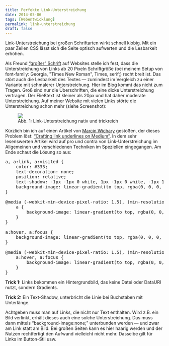 ```yaml
---
title: Perfekte Link-Unterstreichung
date: 2014-05-06
tags: [Webentwicklung]
permalink: link-unterstreichung
draft: false
---
```


Link-Unterstreichung bei großen Schriftarten wirkt schnell klobig. Mit ein paar Zeilen CSS lässt sich die Seite optisch aufwerten und die Lesbarkeit erhöhen.

Als Freund <a href="http://ia.net/blog/100e2r">&ldquo;großer&rdquo; Schrift</a> auf Websites stelle ich fest, dass die Unterstreichung von Links ab 20 Pixeln Schriftgröße (bei meinem Setup von font-family: Georgia, "Times New Roman", Times, serif;) recht breit ist. Das stört auch die Lesbarkeit des Textes &mdash; zumindest im Vergleich zu einer Variante mit schmalerer Unterstreichung. Hier im Blog kommt das nicht zum Tragen. Groß sind nur die Überschriften, die eine dicke Unterstreichung vertragen. Der Fließtext ist kleiner als 20px und hat daher moderate Unterstreichung. Auf meiner Website mit vielen Links störte die Unterstreichung schon mehr (siehe Screenshot):

<figure>
    <img src="/images/2014/05/link-underline.png">
    <figcaption>Abb. 1: Link-Unterstreichung nativ und trickreich</figcaption>
</figure>

Kürzlich bin ich auf einen Artikel von <a href="https://medium.com/@mwichary">Marcin Wichary</a> gestoßen, der dieses Problem löst: <a href="https://medium.com/p/7c03a9274f9">&ldquo;Crafting link underlines on Medium&rdquo;</a>. In dem sehr lesenswerten Artikel wird auf pro und contra von Link-Unterstreichung im Allgemeinen und verschiedenen Techniken im Speziellen eingegangen. Am Ende schaut die Lösung so aus: 

<pre>a, a:link, a:visited {
    color: #333;
    text-decoration: none;
    position: relative;
    text-shadow: -1px -1px 0 white, 1px -1px 0 white, -1px 1px 0 white, 1px 1px 0 white;
    background-image: linear-gradient(to top, rgba(0, 0, 0, 0), rgba(0, 0, 0, 0) 2px, #333333 2px, #333333 3px, rgba(0, 0, 0, 0) 3px);
}

@media (-webkit-min-device-pixel-ratio: 1.5), (min-resolution: 144dpi) {
    a {
        background-image: linear-gradient(to top, rgba(0, 0, 0, 0), rgba(0, 0, 0, 0) 2px, #333333 2px, #333333 2.5px, rgba(0, 0, 0, 0) 2.5px);
    }
}

a:hover, a:focus {
    background-image: linear-gradient(to top, rgba(0, 0, 0, 0), rgba(0, 0, 0, 0) 2px, #666 2px, #666 3px, rgba(0, 0, 0, 0) 3px);
}

@media (-webkit-min-device-pixel-ratio: 1.5), (min-resolution: 144dpi) {
    a:hover, a:focus {
        background-image: linear-gradient(to top, rgba(0, 0, 0, 0), rgba(0, 0, 0, 0) 2px, #666 2px, #666 2.5px, rgba(0, 0, 0, 0) 2.5px);
    }
}</pre>

**Trick 1:** Links bekommen ein Hintergrundbild, das keine Datei oder DataURI nutzt, sondern Gradients.

**Trick 2:** Ein Text-Shadow, unterbricht die Linie bei Buchstaben mit Unterlänge.

Achtgeben muss man auf Links, die nicht nur Text enthalten. Wird z.B. ein Bild verlinkt, erhält dieses auch eine solche Unterstreichung. Das muss dann mittels &ldquo;background-image:none;&rdquo; unterbunden werden &mdash; und zwar am Link statt am Bild. Bei großen Seiten kann es hier haarig werden und der Nutzen rechtfertigt den Aufwand vielleicht nicht mehr. Dasselbe gilt für Links im Button-Stil usw.
